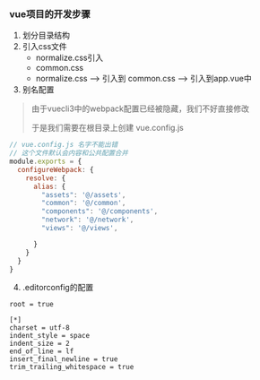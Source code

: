 ### vue项目的开发步骤

1. 划分目录结构
2. 引入css文件
   - normalize.css引入
   - common.css
   - normalize.css --> 引入到 common.css --> 引入到app.vue中
3. 别名配置

> 由于vuecli3中的webpack配置已经被隐藏，我们不好直接修改
>
> 于是我们需要在根目录上创建 vue.config.js

```javascript
// vue.config.js 名字不能出错
// 这个文件默认会内容和公共配置合并
module.exports = {
  configureWebpack: {
    resolve: {
      alias: {
        "assets": '@/assets',
        "common": '@/common',
        "components": '@/components',
        "network": '@/network',
        "views": '@/views',

      }
    }
  }
}
```

4. .editorconfig的配置

```
root = true

[*]
charset = utf-8
indent_style = space
indent_size = 2
end_of_line = lf
insert_final_newline = true
trim_trailing_whitespace = true

```

